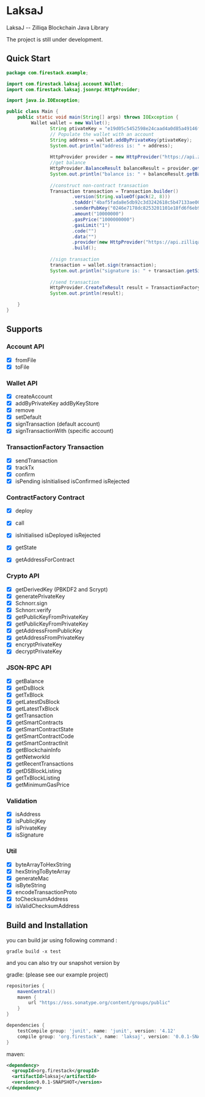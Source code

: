 # LaksaJ
LaksaJ -- Zilliqa Blockchain Java Library 

The project is still under development.

## Quick Start

```java
package com.firestack.example;

import com.firestack.laksaj.account.Wallet;
import com.firestack.laksaj.jsonrpc.HttpProvider;

import java.io.IOException;

public class Main {
    public static void main(String[] args) throws IOException {
         Wallet wallet = new Wallet();
                String ptivateKey = "e19d05c5452598e24caad4a0d85a49146f7be089515c905ae6a19e8a578a6930";
                // Populate the wallet with an account
                String address = wallet.addByPrivateKey(ptivateKey);
                System.out.println("address is: " + address);
        
                HttpProvider provider = new HttpProvider("https://api.zilliqa.com");
                //get balance
                HttpProvider.BalanceResult balanceResult = provider.getBalance(address);
                System.out.println("balance is: " + balanceResult.getBalance());
        
                //construct non-contract transaction
                Transaction transaction = Transaction.builder()
                        .version(String.valueOf(pack(2, 8)))
                        .toAddr("4baf5fada8e5db92c3d3242618c5b47133ae003c".toLowerCase())
                        .senderPubKey("0246e7178dc8253201101e18fd6f6eb9972451d121fc57aa2a06dd5c111e58dc6a")
                        .amount("10000000")
                        .gasPrice("1000000000")
                        .gasLimit("1")
                        .code("")
                        .data("")
                        .provider(new HttpProvider("https://api.zilliqa.com/"))
                        .build();
        
                //sign transaction
                transaction = wallet.sign(transaction);
                System.out.println("signature is: " + transaction.getSignature());
        
                //send transaction
                HttpProvider.CreateTxResult result = TransactionFactory.sendTransaction(transaction);
                System.out.println(result);

    }
}
```

## Supports

### Account API

- [x] fromFile
- [x] toFile

### Wallet API

- [x] createAccount
- [x] addByPrivateKey addByKeyStore
- [x] remove
- [x] setDefault
- [x] signTransaction (default account)
- [x] signTransactionWith (specific account)

### TransactionFactory Transaction

- [x] sendTransaction
- [x] trackTx
- [x] confirm
- [x] isPending isInitialised isConfirmed isRejected

### ContractFactory Contract

- [x] deploy
- [x] call
- [x] isInitialised isDeployed isRejected
- [x] getState
- [x] getAddressForContract


### Crypto API

- [x] getDerivedKey (PBKDF2 and Scrypt)
- [x] generatePrivateKey
- [x] Schnorr.sign
- [x] Schnorr.verify
- [x] getPublicKeyFromPrivateKey
- [x] getPublicKeyFromPrivateKey
- [x] getAddressFromPublicKey
- [x] getAddressFromPrivateKey
- [x] encryptPrivateKey
- [x] decryptPrivateKey

### JSON-RPC API
- [x] getBalance
- [x] getDsBlock
- [x] getTxBlock
- [x] getLatestDsBlock
- [x] getLatestTxBlock
- [x] getTransaction
- [x] getSmartContracts
- [x] getSmartContractState
- [x] getSmartContractCode
- [x] getSmartContractInit
- [x] getBlockchainInfo
- [x] getNetworkId
- [x] getRecentTransactions
- [x] getDSBlockListing 
- [x] getTxBlockListing 
- [x] getMinimumGasPrice

### Validation

- [x] isAddress
- [x] isPublicjKey
- [x] isPrivateKey
- [x] isSignature

### Util

- [x] byteArrayToHexString
- [x] hexStringToByteArray
- [x] generateMac
- [x] isByteString
- [x] encodeTransactionProto
- [x] toChecksumAddress
- [x] isValidChecksumAddress

## Build and Installation

you can build jar using following command :

```
gradle build -x test
```

and you can also try our snapshot version by 


gradle: (please see our example project)

```groovy
repositories {
    mavenCentral()
    maven {
        url "https://oss.sonatype.org/content/groups/public"
    }
}

dependencies {
    testCompile group: 'junit', name: 'junit', version: '4.12'
    compile group: 'org.firestack', name: 'laksaj', version: '0.0.1-SNAPSHOT'
}

```



maven: 

```xml
<dependency>
  <groupId>org.firestack</groupId>
  <artifactId>laksaj</artifactId>
  <version>0.0.1-SNAPSHOT</version>
</dependency>
```





